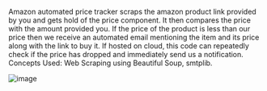 Amazon automated price tracker scraps the amazon product link provided by you and gets hold of the price component. It then compares the price with the amount provided you.
If the price of the product is less than our price then we receive an automated email mentioning the item and its price along with the link to buy it.
If hosted on cloud, this code can repeatedly check if the price has dropped and immediately send us a notification.
Concepts Used: Web Scraping using Beautiful Soup, smtplib.

![image](https://user-images.githubusercontent.com/25523043/127775627-0cfa7aa9-be31-462e-a78e-229b82259a54.png)
